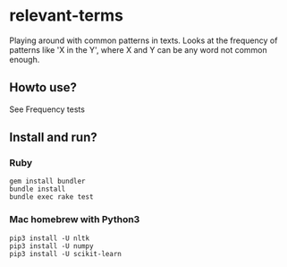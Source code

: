 # relevant-terms

Playing around with common patterns in texts. Looks at the frequency of patterns like 'X in the Y', where X and Y can be any word not common enough.

## Howto use?

See Frequency tests

## Install and run?

### Ruby

```
gem install bundler
bundle install
bundle exec rake test
```

### Mac homebrew with Python3

```
pip3 install -U nltk
pip3 install -U numpy
pip3 install -U scikit-learn
```

